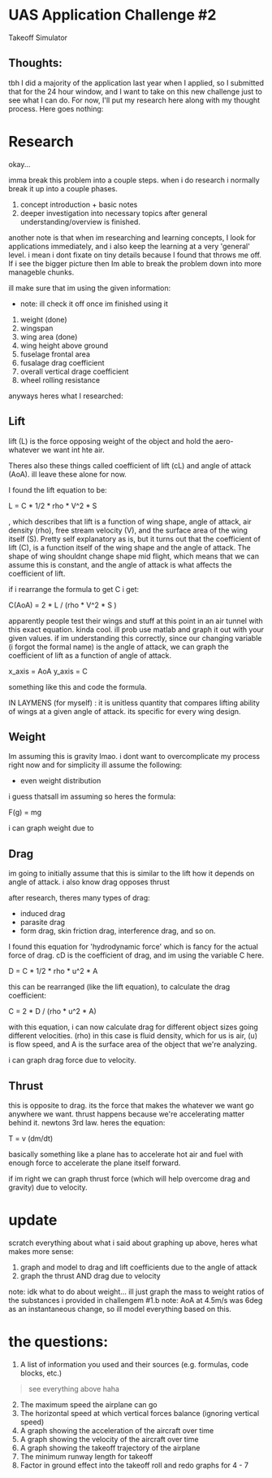 # UAS Application Challenge #2
 Takeoff Simulator

## Thoughts:

tbh I did a majority of the application last year when I applied, so I submitted that for the 24 hour window, and I want to take on this new challenge just to see what I can do. For now, I'll put my research here along with my thought process. Here goes nothing:

# Research

okay...

imma break this problem into a couple steps. when i do research i normally break it up into a couple phases.
1.  concept introduction + basic notes
2. deeper investigation into necessary topics after general understanding/overview is finished.

another note is that when im researching and learning concepts, I look for applications immediately, and i also keep the learning at a very 'general' level. i mean i dont fixate on tiny details because I found that throws me off. If i see the bigger picture then Im able to break the problem down into more manageble chunks.

ill make sure that im using the given information:
- note: ill check it off once im finished using it
1. weight (done)
2. wingspan
3. wing area (done)
4. wing height above ground
5. fuselage frontal area
6. fusalage drag coefficient
7. overall vertical drage coefficient
8. wheel rolling resistance

anyways heres what I researched:

## Lift
lift (L) is the force opposing weight of the object and hold the aero-whatever we want int hte air.

Theres also these things called coefficient of lift (cL) and angle of attack (AoA). ill leave these alone for now.

I found the lift equation to be:

L = C * 1/2 * rho * V^2 * S

, which describes that lift is a function of wing shape, angle of attack, air density (rho), free stream velocity (V), and the surface area of the wing itself (S). Pretty self explanatory as is, but it turns out that the coefficient of lift (C), is a function itself of the wing shape and the angle of attack. The shape of wing shouldnt change shape mid flight, which means that we can assume this is constant, and the angle of attack is what affects the coefficient of lift.

if i rearrange the formula to get C i get:

C(AoA) = 2 * L / (rho * V^2 * S )

apparently people test their wings and stuff at this point in an air tunnel with this exact equation. kinda cool. ill prob use matlab and graph it out with your given values. if im understanding this correctly, since our changing variable (i forgot the formal name) is the angle of attack, we can graph the coefficient of lift as a function of angle of attack.

x_axis = AoA
y_axis = C

something like this and code the formula.

IN LAYMENS (for myself) : it is unitless quantity that compares lifting ability of wings at a given angle of attack. its specific for every wing design.

## Weight
Im assuming this is gravity lmao. i dont want to overcomplicate my process right now and for simplicity ill assume the following:
- even weight distribution

i guess thatsall im assuming so heres the formula:

F(g) = mg

i can graph weight due to 

## Drag
im going to initially assume that this is similar to the lift how it depends on angle of attack. i also know drag opposes thrust

after research, theres many types of drag:
- induced drag
- parasite drag
- form drag, skin friction drag, interference drag, and so on.

I found this equation for 'hydrodynamic force' which is fancy for the actual force of drag. cD is the coefficient of drag, and im using the variable C here.

D = C * 1/2 * rho * u^2 * A

this can be rearranged (like the lift equation), to calculate the drag coefficient:

C = 2 * D / (rho * u^2 * A)

with this equation, i can now calculate drag for different object sizes going different velocities. (rho) in this case is fluid density, which for us is air, (u) is flow speed, and A is the surface area of the object that we're analyzing.

i can graph drag force due to velocity.

## Thrust
this is opposite to drag. its the force that makes the whatever we want go anywhere we want. thrust happens because we're accelerating matter behind it. newtons 3rd law. heres the equation:

T = v (dm/dt)

basically something like a plane has to accelerate hot air and fuel with enough force to accelerate the plane itself forward.

if im right we can graph thrust force (which will help overcome drag and gravity) due to velocity.


# update
scratch everything about what i said about graphing up above, heres what makes more sense:

1. graph and model to drag and lift coefficients due to the angle of attack
2. graph the thrust AND drag due to velocity

note: idk what to do about weight... ill just graph the mass to weight ratios of the substances i provided in challengem #1.b
note: AoA at 4.5m/s was 6deg as an instantaneous change, so ill model everything based on this.

# the questions:
1. A list of information you used and their sources (e.g. formulas, code blocks, etc.)

> see everything above haha

2. The maximum speed the airplane can go
3. The horizontal speed at which vertical forces balance (ignoring vertical speed)
4. A graph showing the acceleration of the aircraft over time
5. A graph showing the velocity of the aircraft over time
6. A graph showing the takeoff trajectory of the airplane
7. The minimum runway length for takeoff
8. Factor in ground effect into the takeoff roll and redo graphs for 4 - 7